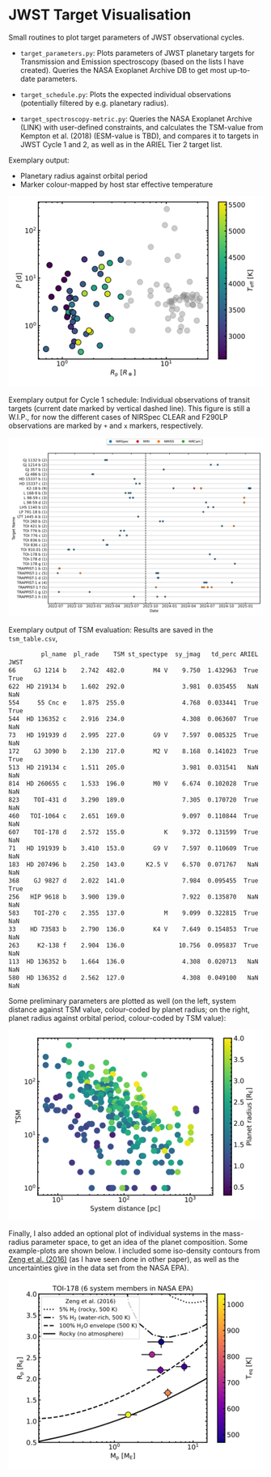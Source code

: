 # JWST Target Visualisation
Small routines to plot target parameters of JWST observational cycles.

- `target_parameters.py`: Plots parameters of JWST planetary targets for 
Transmission and Emission spectroscopy (based on the lists I have created). 
Queries the  NASA Exoplanet Archive DB to get most up-to-date parameters.

- `target_schedule.py`: Plots the expected individual observations 
(potentially filtered by e.g. planetary radius).

- `target_spectroscopy-metric.py`: Queries the NASA Exoplanet Archive (LINK)
 with user-defined constraints, and calculates the TSM-value from Kempton 
  et al. (2018) (ESM-value is TBD), and compares it to targets in JWST 
  Cycle 1 and 2, as well as in the ARIEL Tier 2 target list.

Exemplary output: 
- Planetary radius against orbital period
- Marker colour-mapped by host star effective temperature

<img src="output/target_parameters/target_parameters_all-types.svg" />

Exemplary output for Cycle 1 schedule: Individual observations of transit
targets (current date marked by vertical dashed line). This figure is still 
a W.I.P., for now the different cases of NIRSpec CLEAR and F290LP 
observations are marked by `+` and `x` markers, respectively.

<img src="output/target_schedule/schedule_cycle1_transit.png" />

Exemplary output of TSM evaluation: Results are saved in the `tsm_table.csv`,
```
         pl_name  pl_rade    TSM st_spectype  sy_jmag   td_perc ARIEL  JWST
66     GJ 1214 b    2.742  482.0        M4 V    9.750  1.432963  True  True
622  HD 219134 b    1.602  292.0                3.981  0.035455   NaN   NaN
554     55 Cnc e    1.875  255.0                4.768  0.033441  True  True
544  HD 136352 c    2.916  234.0                4.308  0.063607  True   NaN
73   HD 191939 d    2.995  227.0        G9 V    7.597  0.085325  True   NaN
172    GJ 3090 b    2.130  217.0        M2 V    8.168  0.141023  True  True
513  HD 219134 c    1.511  205.0                3.981  0.031541   NaN   NaN
814  HD 260655 c    1.533  196.0        M0 V    6.674  0.102028  True   NaN
823    TOI-431 d    3.290  189.0                7.305  0.170720  True   NaN
460   TOI-1064 c    2.651  169.0                9.097  0.110844  True   NaN
607    TOI-178 d    2.572  155.0           K    9.372  0.131599  True   NaN
71   HD 191939 b    3.410  153.0        G9 V    7.597  0.110609  True   NaN
183  HD 207496 b    2.250  143.0      K2.5 V    6.570  0.071767   NaN   NaN
368    GJ 9827 d    2.022  141.0                7.984  0.095455  True  True
256   HIP 9618 b    3.900  139.0                7.922  0.135870   NaN   NaN
583    TOI-270 c    2.355  137.0           M    9.099  0.322815  True   NaN
33    HD 73583 b    2.790  136.0        K4 V    7.649  0.154853  True   NaN
263     K2-138 f    2.904  136.0               10.756  0.095837  True   NaN
113  HD 136352 b    1.664  136.0                4.308  0.020713   NaN   NaN
580  HD 136352 d    2.562  127.0                4.308  0.049100   NaN   NaN

```
Some preliminary parameters are plotted as well (on the left, system 
distance against TSM value, colour-coded by planet radius; on the right, 
planet radius against orbital period, colour-coded by TSM value):

![](output/target_spectroscopy-metric/example/target_tsm_table.svg)

Finally, I also added an optional plot of individual systems in the 
mass-radius parameter space, to get an idea of the planet composition. Some 
example-plots are shown below. I included some iso-density contours from 
[Zeng et al. (2016)](https://iopscience.iop.org/article/10.3847/0004-637X/819/2/127) 
(as I have seen done in other paper), as well as the uncertainties give in the 
data set from the NASA EPA).

![](output/target_spectroscopy-metric/individual_systems/example/target_TOI-178_density.svg)

